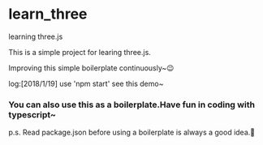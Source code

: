 # learn_three
learning three.js

This is a simple project for learing three.js.

Improving this simple boilerplate continuously~😉

log:[2018/1/19] use 'npm start' see this demo~

### You can also use this as a boilerplate.Have fun in coding with typescript~

p.s. Read package.json before using a boilerplate is always a good idea.🙂